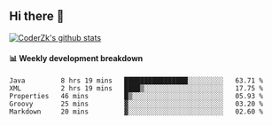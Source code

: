 ## Hi there 👋

[![CoderZk's github stats](https://github-readme-stats.vercel.app/api?username=zhoukuo123&show_icons=true&count_private=true)](https://github.com/anuraghazra/github-readme-stats)

#### :bar_chart: Weekly development breakdown

<!--START_SECTION:waka-->
```text
Java         8 hrs 19 mins   ████████████████░░░░░░░░░   63.71 % 
XML          2 hrs 19 mins   ████▒░░░░░░░░░░░░░░░░░░░░   17.75 % 
Properties   46 mins         █▒░░░░░░░░░░░░░░░░░░░░░░░   05.93 % 
Groovy       25 mins         ▓░░░░░░░░░░░░░░░░░░░░░░░░   03.20 % 
Markdown     20 mins         ▓░░░░░░░░░░░░░░░░░░░░░░░░   02.60 % 
```
<!--END_SECTION:waka-->
